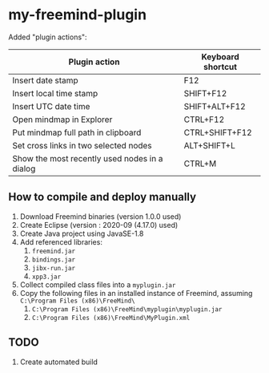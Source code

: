 # my-freemind-plugin

Added "plugin actions":

| Plugin action                                 | Keyboard shortcut |
|-----------------------------------------------|-------------------|
|Insert date stamp                              | F12               |
|Insert local time stamp                        | SHIFT+F12         |
|Insert UTC date time                           | SHIFT+ALT+F12     |
|Open mindmap in Explorer                       | CTRL+F12          |
|Put mindmap full path in clipboard             | CTRL+SHIFT+F12    |
|Set cross links in two selected nodes          | ALT+SHIFT+L       |
|Show the most recently used nodes in a dialog  | CTRL+M            |

## How to compile and deploy manually

1. Download Freemind binaries (version 1.0.0 used)
2. Create Eclipse (version : 2020-09 (4.17.0) used)
3. Create Java project using JavaSE-1.8
4. Add referenced libraries:
    1. `freemind.jar`
    2. `bindings.jar`
    3. `jibx-run.jar`
    4. `xpp3.jar`
5. Collect compiled class files into a `myplugin.jar`
6. Copy the following files in an installed instance of Freemind, assuming `C:\Program Files (x86)\FreeMind\`
    1. `C:\Program Files (x86)\FreeMind\myplugin\myplugin.jar`
    2. `C:\Program Files (x86)\FreeMind\MyPlugin.xml`

## TODO

1. Create automated build

